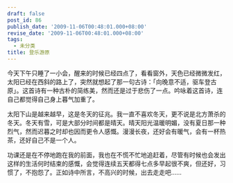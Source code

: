 ```yaml
---
draft: false
post_id: 86
publish_date: '2009-11-06T00:48:01.000+08:00'
revise_date: '2009-11-06T00:48:01.000+08:00'
tags:
  - 未分类
title: 登乐游原
---
```


今天下午只睡了一小会，醒来的时候已经四点了，看看窗外，天色已经微微发红，太阳已经在西斜的路上了，突然就想起了那一句古诗：「向晚意不适，驱车登古原」。这首诗有一种古朴的简练美，然而还是过于悲伤了一点。吟咏着这首诗，连自己都觉得自己身上暮气加重了。

太阳下山是越来越早，这是冬天的征兆。我一直不喜欢冬天，更不说是北方萧杀的冬天。冬天有雪，可是大部分时间都是晴天。晴天阳光温暖明媚，没有夏日那一种烈气，然而迟暮之时却也因而更令人感慨。漫漫长夜，还好会有暖气，会有一杯热茶，还好自己不是一个人。

功课还是在不停地跑在我的前面，我也在不慌不忙地追赶着，尽管有时候也会发出这样的生活何时结束的感慨，会觉得连续五天都得七点多早起很不爽，但还好，习惯了，不抱怨了。正如诗中所言，不高兴的时候，出去走走吧……
